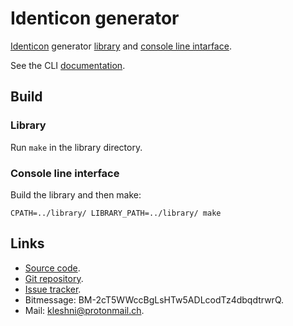 Identicon generator
===================

[Identicon](https://en.wikipedia.org/wiki/Identicon) generator [library](library) and [console line intarface](tool).

See the CLI [documentation](tool/Documentation.md).

Build
-----

### Library

Run `make` in the library directory.

### Console line interface

Build the library and then make:

```
CPATH=../library/ LIBRARY_PATH=../library/ make
```

Links
-----

* [Source code](https://github.com/Kleshni/identicon-generator/archive/master.zip).
* [Git repository](https://github.com/Kleshni/identicon-generator.git).
* [Issue tracker](https://github.com/Kleshni/identicon-generator/issues).
* Bitmessage: BM-2cT5WWccBgLsHTw5ADLcodTz4dbqdtrwrQ.
* Mail: [kleshni@protonmail.ch](mailto:kleshni@protonmail.ch).
